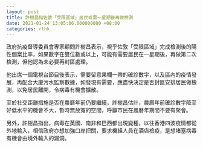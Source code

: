 ```yaml
---
layout: post
title: 許樹昌指佐敦「受限區域」居民或需一星期後再做檢測
date: 2021-01-24 13:05:06.000000000 +08:00
categories: rthk
---
```


政府抗疫督導委員會專家顧問許樹昌表示，視乎佐敦「受限區域」完成檢測後的陽性個案比率，如果數字在雙位數或以上，可能有需要居民在一星期後，再做第二次檢測，但他認為未必要再封區處理。

他出席一個電視台節目後表示，需要留意果欄一帶的確診數字，以及區內的疫情發展，再配合大廈污水監察數據，如發現有需要，應盡快決定是否封區安排居民做檢測，以免居民離開，令病毒有機會擴散。

至於社交距離措施是否在農曆年前仍要繼續，許樹昌估計，農曆年前確診數字降至好低水平的機會不大，暫時無放寬的空間，呼籲市民在農曆年期間不要有聚會。

另外，許樹昌指出，病毒在英國、南非和巴西都出現變種，以往香港四波疫情都從外地輸入，相信政府亦想加強口岸把關，要求機組人員在酒店檢疫，是想堵塞病毒有機會由境外輸入的漏洞。
